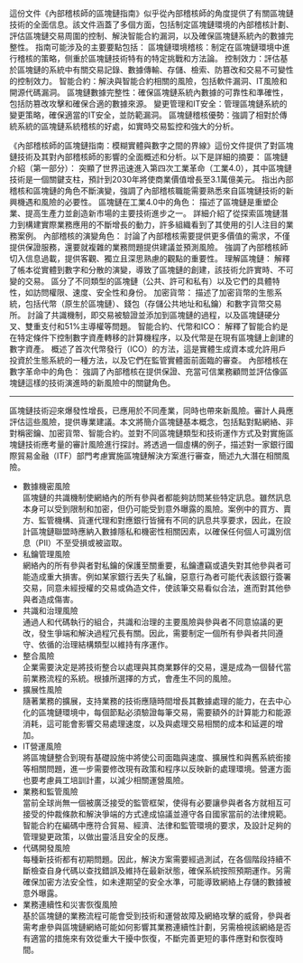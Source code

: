 這份文件《內部稽核師的區塊鏈指南》似乎從內部稽核師的角度提供了有關區塊鏈技術的全面信息。該文件涵蓋了多個方面，包括制定區塊鏈環境的內部稽核計劃、評估區塊鏈交易周圍的控制、解決智能合約漏洞，以及確保區塊鏈系統內的數據完整性。
指南可能涉及的主要要點包括：
區塊鏈環境稽核：制定在區塊鏈環境中進行稽核的策略，侧重於區塊鏈技術特有的特定挑戰和方法論。
控制效力：評估基於區塊鏈的系統中有關交易記錄、數據傳輸、存儲、檢索、防篡改和交易不可變性的控制效力。
智能合約：解決與智能合約相關的風險，包括軟件漏洞、IT風險和開源代碼漏洞。
區塊鏈數據完整性：確保區塊鏈系統內數據的可靠性和準確性，包括防篡改攻擊和確保合適的數據來源。
變更管理和IT安全：管理區塊鏈系統的變更策略，確保適當的IT安全，並防範漏洞。
區塊鏈稽核優勢：強調了相對於傳統系統的區塊鏈系統稽核的好處，如實時交易監控和強大的分析。

《內部稽核師的區塊鏈指南：模糊實體與數字之間的界線》這份文件提供了對區塊鏈技術及其對內部稽核師的影響的全面概述和分析。以下是詳細的摘要：
區塊鏈介紹（第一部分）：
突顯了世界迅速進入第四次工業革命（工業4.0），其中區塊鏈技術是一個關鍵支柱，預計到2030年將使商業價值增長至3.1萬億美元。
指出內部稽核和區塊鏈的角色不斷演變，強調了內部稽核職能需要熟悉來自區塊鏈技術的新興機遇和風險的必要性。
區塊鏈在工業4.0中的角色：
描述了區塊鏈是重塑企業、提高生產力並創造新市場的主要技術進步之一。
詳細介紹了從探索區塊鏈潛力到構建實際業務應用的不斷增長的動力，許多組織看到了其使用的引人注目的業務案例。
內部稽核的演變角色：
討論了內部稽核需要提供更多價值的需求，不僅提供保證服務，還要就複雜的業務問題提供建議並預測風險。
強調了內部稽核師切入信息過載，提供客觀、獨立且深思熟慮的觀點的重要性。
理解區塊鏈：
解釋了帳本從實體到數字和分散的演變，導致了區塊鏈的創建，該技術允許實時、不可變的交易。
區分了不同類型的區塊鏈（公共、許可和私有）以及它們的具體特性，如訪問權限、速度、安全性和身份。
加密貨幣：
描述了加密貨幣的生態系統，包括代幣（原生於區塊鏈）、錢包（存儲公共地址和私鑰）和數字貨幣交易所。
討論了共識機制，即交易被驗證並添加到區塊鏈的過程，以及區塊鏈硬分叉、雙重支付和51%主導權等問題。
智能合約、代幣和ICO：
解釋了智能合約是在特定條件下控制數字資產轉移的計算機程序，以及代幣是在現有區塊鏈上創建的數字資產。
概述了首次代幣發行（ICO）的方法，這是實體生成資本或允許用戶投資於生態系統的一種方法，以及它們在監管實體面前面臨的審查。
內部稽核在數字革命中的角色：
強調了內部稽核在提供保證、充當可信業務顧問並評估像區塊鏈這樣的技術演進時的新風險中的關鍵角色。

-----------------------------------

區塊鏈技術迎來爆發性增長，已應用於不同產業，同時也帶來新風險。審計人員應評估這些風險，提供專業建議。本文將簡介區塊鏈基本概念，包括點對點網絡、非對稱密鑰、加密貨幣、智能合約。並對不同區塊鏈類型和技術運作方式及對實施區塊鏈技術應考量的審計風險進行探討。將透過一個虛構的例子，描述對一家銀行國際貿易金融（ITF）部門考慮實施區塊鏈解決方案進行審查，簡述九大潛在相關風險。
- 數據機密風險  
區塊鏈的共識機制使網絡內的所有參與者都能夠訪問某些特定訊息。雖然訊息本身可以受到限制和加密，但仍可能受到意外曝露的風險。案例中的買方、賣方、監管機構、貨運代理和對應銀行皆擁有不同的訊息共享要求，因此，在設計區塊鏈聯盟時應納入數據隱私和機密性相關因素，以確保任何個人可識別信息（PII）不至受損或被盜取。
- 私鑰管理風險  
網絡內的所有參與者對私鑰的保護至關重要，私鑰遭竊或遺失對其他參與者可能造成重大損害。例如某家銀行丟失了私鑰，惡意行為者可能代表該銀行簽署交易，同意未經授權的交易或偽造文件，使該筆交易看似合法，進而對其他參與者造成傷害。
- 共識和治理風險  
通過人和代碼執行的組合，共識和治理的主要風險與參與者不同意協議的更改，發生爭端和解決過程冗長有關。因此，需要制定一個所有參與者共同遵守、依循的治理結構類型以維持有序運作。
- 整合風險  
企業需要決定是將技術整合以處理與其商業夥伴的交易，還是成為一個替代當前業務流程的系統。根據所選擇的方式，會產生不同的風險。
- 擴展性風險  
隨著業務的擴展，支持業務的技術應隨時間增長其數據處理的能力，在去中心化的區塊鏈環境中，每個節點必須驗證每筆交易，需要額外的計算能力和能源消耗，這可能會影響交易處理速度，以及與處理交易相關的成本和延遲的增加。
- IT營運風險  
將區塊鏈整合到現有基礎設施中將使公司面臨與速度、擴展性和與舊系統銜接等相關問題，進一步需要修改現有政策和程序以反映新的處理環境。營運方面也要考慮員工培訓計畫，以減少相關運營風險。
- 業務和監管風險  
當前全球尚無一個被廣泛接受的監管框架，使得有必要讓參與者各方就相互可接受的仲裁條款和解決爭端的方式達成協議並遵守各自國家當前的法律規範。智能合約在編碼中應符合貿易、經濟、法律和監管環境的要求，及設計足夠的管理變更政策，以做出靈活且安全的反應。
- 代碼開發風險  
每種新技術都有初期問題。因此，解決方案需要經過測試，在各個階段持續不斷檢查自身代碼以查找錯誤及維持在最新狀態，確保系統按照預期運作。另需確保加密方法安全性，如未達期望的安全水準，可能導致網絡上存儲的數據被意外曝露。
- 業務連續性和災害恢復風險  
基於區塊鏈的業務流程可能會受到技術和運營故障及網絡攻擊的威脅，參與者需考慮參與區塊鏈網絡可能如何影響其業務連續性計劃，另需檢視該網絡是否有適當的措施來有效從重大干擾中恢復，不斷完善更短的事件應對和恢復時間。
